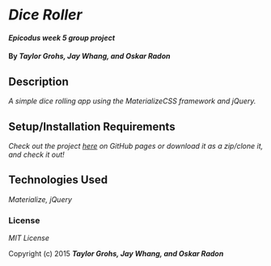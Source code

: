# _Dice Roller_

#### _Epicodus week 5 group project_

#### By _**Taylor Grohs, Jay Whang, and Oskar Radon**_

## Description

_A simple dice rolling app using the MaterializeCSS framework and jQuery._

## Setup/Installation Requirements

_Check out the project [here]() on GitHub pages or download it as a zip/clone it, and check it out!_

## Technologies Used

_Materialize, jQuery_

### License

*MIT License*

Copyright (c) 2015 **_Taylor Grohs, Jay Whang, and Oskar Radon_**
